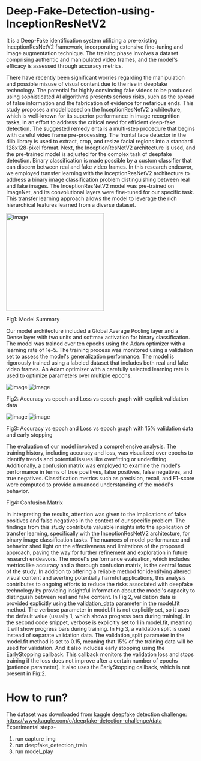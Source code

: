 # Deep-Fake-Detection-using-InceptionResNetV2
It is a Deep-Fake identification system utilizing a pre-existing InceptionResNetV2 framework, incorporating extensive fine-tuning and image augmentation technique. The training phase involves a dataset comprising authentic and manipulated video frames, and the model's efficacy is assessed through accuracy metrics. 

There have recently been significant worries regarding the manipulation and possible misuse of visual content due to the rise in deepfake technology. The potential for highly convincing fake videos to be produced using sophisticated AI algorithms presents serious risks, such as the spread of false information and the fabrication of evidence for nefarious ends. This study proposes a model based on the InceptionResNetV2 architecture, which is well-known for its superior performance in image recognition tasks, in an effort to address the critical need for efficient deep-fake detection.
The suggested remedy entails a multi-step procedure that begins with careful video frame pre-processing. The frontal face detector in the dlib library is used to extract, crop, and resize facial regions into a standard 128x128-pixel format. Next, the InceptionResNetV2 architecture is used, and the pre-trained model is adjusted for the complex task of deepfake detection. Binary classification is made possible by a custom classifier that can discern between real and fake video frames. 
In this research endeavor, we employed transfer learning with the InceptionResNetV2 architecture to address a binary image classification problem distinguishing between real and fake images. The InceptionResNetV2 model was pre-trained on ImageNet, and its convolutional layers were fine-tuned for our specific task. This transfer learning approach allows the model to leverage the rich hierarchical features learned from a diverse dataset.

<img width="260" alt="image" src="https://github.com/ArishiGupta18/DeepFake-Detection-Using-InceptionResNetV2/assets/85198302/63bddc8d-e739-4d80-af2b-43516cafef49">

Fig1: Model Summary

Our model architecture included a Global Average Pooling layer and a Dense layer with two units and softmax activation for binary classification. The model was trained over ten epochs using the Adam optimizer with a learning rate of 1e-5. The training process was monitored using a validation set to assess the model's generalization performance.
The model is rigorously trained using a labeled dataset that includes both real and fake video frames. An Adam optimizer with a carefully selected learning rate is used to optimize parameters over multiple epochs.

![image](https://github.com/ArishiGupta18/DeepFake-Detection-Using-InceptionResNetV2/assets/85198302/154c59ce-2015-4854-91b2-bcbb702d73ec)
![image](https://github.com/ArishiGupta18/DeepFake-Detection-Using-InceptionResNetV2/assets/85198302/d88b0ae4-b62f-4b6d-a84a-e3e44b819db6)


Fig2: Accuracy vs epoch and Loss vs epoch graph with explicit validation data

![image](https://github.com/ArishiGupta18/DeepFake-Detection-Using-InceptionResNetV2/assets/85198302/530d9831-7a1c-45d6-9e0a-6a02d13a8b7e) ![image](https://github.com/ArishiGupta18/DeepFake-Detection-Using-InceptionResNetV2/assets/85198302/74827e33-eb6d-4f70-84f4-394a64cf2147)


Fig3: Accuracy vs epoch and Loss vs epoch graph with 15% validation data and early stopping


The evaluation of our model involved a comprehensive analysis. The training history, including accuracy and loss, was visualized over epochs to identify trends and potential issues like overfitting or underfitting. Additionally, a confusion matrix was employed to examine the model's performance in terms of true positives, false positives, false negatives, and true negatives. Classification metrics such as precision, recall, and F1-score were computed to provide a nuanced understanding of the model's behavior.


Fig4: Confusion Matrix

In interpreting the results, attention was given to the implications of false positives and false negatives in the context of our specific problem. The findings from this study contribute valuable insights into the application of transfer learning, specifically with the InceptionResNetV2 architecture, for binary image classification tasks. The nuances of model performance and behavior shed light on the effectiveness and limitations of the proposed approach, paving the way for further refinement and exploration in future research endeavors.
The model's performance evaluation, which includes metrics like accuracy and a thorough confusion matrix, is the central focus of the study. In addition to offering a reliable method for identifying altered visual content and averting potentially harmful applications, this analysis contributes to ongoing efforts to reduce the risks associated with deepfake technology by providing insightful information about the model's capacity to distinguish between real and fake content.
In Fig 2, validation data is provided explicitly using the validation_data parameter in the model.fit method. The verbose parameter in model.fit is not explicitly set, so it uses the default value (usually 1, which shows progress bars during training). In the second code snippet, verbose is explicitly set to 1 in model.fit, meaning it will show progress bars during training.
In Fig 3, a validation split is used instead of separate validation data. The validation_split parameter in the model.fit method is set to 0.15, meaning that 15% of the training data will be used for validation. And it also  includes early stopping using the EarlyStopping callback. This callback monitors the validation loss and stops training if the loss does not improve after a certain number of epochs (patience parameter). It also  uses the EarlyStopping callback, which is not present in Fig:2.

# How to run?
The dataset was downloaded from kaggle deepfake detection challenge: https://www.kaggle.com/c/deepfake-detection-challenge/data
Experimental steps-
1) run capture_img
2) run deepfake_detection_train
3) run model_play 

